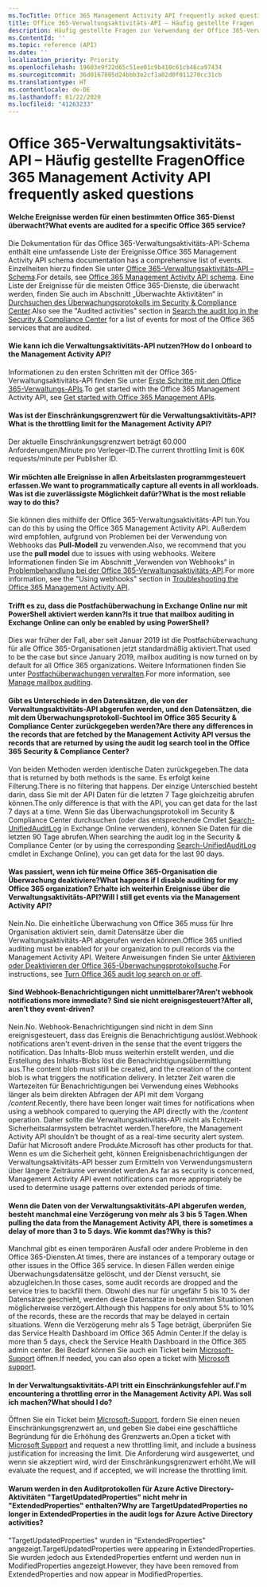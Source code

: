 ```yaml
---
ms.TocTitle: Office 365 Management Activity API frequently asked questions
title: Office 365-Verwaltungsaktivitäts-API – Häufig gestellte Fragen
description: Häufig gestellte Fragen zur Verwendung der Office 365-Verwaltungsaktivitäts-API
ms.ContentId: ''
ms.topic: reference (API)
ms.date: ''
localization_priority: Priority
ms.openlocfilehash: 19603e9f22d65c51ee01c9b410c61cb46ca97434
ms.sourcegitcommit: 36d0167805d24bbb3e2cf1a02d0f011270cc31cb
ms.translationtype: HT
ms.contentlocale: de-DE
ms.lasthandoff: 01/22/2020
ms.locfileid: "41263233"
---
```

# <a name="office-365-management-activity-api-frequently-asked-questions"></a><span data-ttu-id="2449d-103">Office 365-Verwaltungsaktivitäts-API – Häufig gestellte Fragen</span><span class="sxs-lookup"><span data-stu-id="2449d-103">Office 365 Management Activity API frequently asked questions</span></span>

#### <a name="what-events-are-audited-for-a-specific-office-365-service"></a><span data-ttu-id="2449d-104">Welche Ereignisse werden für einen bestimmten Office 365-Dienst überwacht?</span><span class="sxs-lookup"><span data-stu-id="2449d-104">What events are audited for a specific Office 365 service?</span></span>

<span data-ttu-id="2449d-105">Die Dokumentation für das Office 365-Verwaltungsaktivitäts-API-Schema enthält eine umfassende Liste der Ereignisse.</span><span class="sxs-lookup"><span data-stu-id="2449d-105">Office 365 Management Activity API schema documentation has a comprehensive list of events.</span></span> <span data-ttu-id="2449d-106">Einzelheiten hierzu finden Sie unter [Office 365-Verwaltungsaktivitäts-API – Schema](office-365-management-activity-api-schema.md).</span><span class="sxs-lookup"><span data-stu-id="2449d-106">For details, see [Office 365 Management Activity API schema](office-365-management-activity-api-schema.md).</span></span> <span data-ttu-id="2449d-107">Eine Liste der Ereignisse für die meisten Office 365-Dienste, die überwacht werden, finden Sie auch im Abschnitt „Überwachte Aktivitäten“ in [Durchsuchen des Überwachungsprotokolls im Security & Compliance Center](https://docs.microsoft.com/office365/securitycompliance/search-the-audit-log-in-security-and-compliance#audited-activities).</span><span class="sxs-lookup"><span data-stu-id="2449d-107">Also see the "Audited activities" section in [Search the audit log in the Security & Compliance Center](https://docs.microsoft.com/office365/securitycompliance/search-the-audit-log-in-security-and-compliance#audited-activities) for a list of events for most of the Office 365 services that are audited.</span></span>

#### <a name="how-do-i-onboard-to-the-management-activity-api"></a><span data-ttu-id="2449d-108">Wie kann ich die Verwaltungsaktivitäts-API nutzen?</span><span class="sxs-lookup"><span data-stu-id="2449d-108">How do I onboard to the Management Activity API?</span></span>

<span data-ttu-id="2449d-109">Informationen zu den ersten Schritten mit der Office 365-Verwaltungsaktivitäts-API finden Sie unter [Erste Schritte mit den Office 365-Verwaltungs-APIs](get-started-with-office-365-management-apis.md).</span><span class="sxs-lookup"><span data-stu-id="2449d-109">To get started with the Office 365 Management Activity API, see [Get started with Office 365 Management APIs](get-started-with-office-365-management-apis.md).</span></span>
 
#### <a name="what-is-the-throttling-limit-for-the--management-activity-api"></a><span data-ttu-id="2449d-110">Was ist der Einschränkungsgrenzwert für die Verwaltungsaktivitäts-API?</span><span class="sxs-lookup"><span data-stu-id="2449d-110">What is the throttling limit for the  Management Activity API?</span></span>

<span data-ttu-id="2449d-111">Der aktuelle Einschränkungsgrenzwert beträgt 60.000 Anforderungen/Minute pro Verleger-ID.</span><span class="sxs-lookup"><span data-stu-id="2449d-111">The current throttling limit is 60K requests/minute per Publisher ID.</span></span> 

#### <a name="we-want-to-programmatically-capture-all-events-in-all-workloads-what-is-the-most-reliable-way-to-do-this"></a><span data-ttu-id="2449d-112">Wir möchten alle Ereignisse in allen Arbeitslasten programmgesteuert erfassen.</span><span class="sxs-lookup"><span data-stu-id="2449d-112">We want to programmatically capture all events in all workloads.</span></span> <span data-ttu-id="2449d-113">Was ist die zuverlässigste Möglichkeit dafür?</span><span class="sxs-lookup"><span data-stu-id="2449d-113">What is the most reliable way to do this?</span></span>

<span data-ttu-id="2449d-114">Sie können dies mithilfe der Office 365-Verwaltungsaktivitäts-API tun.</span><span class="sxs-lookup"><span data-stu-id="2449d-114">You can do this by using the Office 365 Management Activity API.</span></span> <span data-ttu-id="2449d-115">Außerdem wird empfohlen, aufgrund von Problemen bei der Verwendung von Webhooks das **Pull-Modell** zu verwenden.</span><span class="sxs-lookup"><span data-stu-id="2449d-115">Also, we recommend that you use the **pull model** due to issues with using webhooks.</span></span> <span data-ttu-id="2449d-116">Weitere Informationen finden Sie im Abschnitt „Verwenden von Webhooks“ in [Problembehandlung bei der Office 365-Verwaltungsaktivitäts-API](troubleshooting-the-office-365-management-activity-api.md#using-webhooks).</span><span class="sxs-lookup"><span data-stu-id="2449d-116">For more information, see the "Using webhooks" section in [Troubleshooting the Office 365 Management Activity API](troubleshooting-the-office-365-management-activity-api.md#using-webhooks).</span></span>

#### <a name="is-it-true-that-mailbox-auditing-in-exchange-online-can-only-be-enabled-by-using-powershell"></a><span data-ttu-id="2449d-117">Trifft es zu, dass die Postfachüberwachung in Exchange Online nur mit PowerShell aktiviert werden kann?</span><span class="sxs-lookup"><span data-stu-id="2449d-117">Is it true that mailbox auditing in Exchange Online can only be enabled by using PowerShell?</span></span>

<span data-ttu-id="2449d-118">Dies war früher der Fall, aber seit Januar 2019 ist die Postfachüberwachung für alle Office 365-Organisationen jetzt standardmäßig aktiviert.</span><span class="sxs-lookup"><span data-stu-id="2449d-118">That used to be the case but since January 2019, mailbox auditing is now turned on by default for all Office 365 organizations.</span></span> <span data-ttu-id="2449d-119">Weitere Informationen finden Sie unter [Postfachüberwachungen verwalten](https://docs.microsoft.com/office365/securitycompliance/enable-mailbox-auditing).</span><span class="sxs-lookup"><span data-stu-id="2449d-119">For more information, see [Manage mailbox auditing](https://docs.microsoft.com/office365/securitycompliance/enable-mailbox-auditing).</span></span>

#### <a name="are-there-any-differences-in-the-records-that-are-fetched-by-the-management-activity-api-versus-the-records-that-are-returned-by-using-the-audit-log-search-tool-in-the-office-365-security--compliance-center"></a><span data-ttu-id="2449d-120">Gibt es Unterschiede in den Datensätzen, die von der Verwaltungsaktivitäts-API abgerufen werden, und den Datensätzen, die mit dem Überwachungsprotokoll-Suchtool im Office 365 Security & Compliance Center zurückgegeben werden?</span><span class="sxs-lookup"><span data-stu-id="2449d-120">Are there any differences in the records that are fetched by the Management Activity API versus the records that are returned by using the audit log search tool in the Office 365 Security & Compliance Center?</span></span>

<span data-ttu-id="2449d-121">Von beiden Methoden werden identische Daten zurückgegeben.</span><span class="sxs-lookup"><span data-stu-id="2449d-121">The data that is returned by both methods is the same.</span></span> <span data-ttu-id="2449d-122">Es erfolgt keine Filterung.</span><span class="sxs-lookup"><span data-stu-id="2449d-122">There is no filtering that happens.</span></span> <span data-ttu-id="2449d-123">Der einzige Unterschied besteht darin, dass Sie mit der API Daten für die letzten 7 Tage gleichzeitig abrufen können.</span><span class="sxs-lookup"><span data-stu-id="2449d-123">The only difference is that with the API, you can get data for the last 7 days at a time.</span></span> <span data-ttu-id="2449d-124">Wenn Sie das Überwachungsprotokoll im Security & Compliance Center durchsuchen (oder das entsprechende Cmdlet [Search-UnifiedAuditLog](https://docs.microsoft.com/powershell/module/exchange/policy-and-compliance-audit/search-unifiedauditlog) in Exchange Online verwenden), können Sie Daten für die letzten 90 Tage abrufen.</span><span class="sxs-lookup"><span data-stu-id="2449d-124">When searching the audit log in the Security & Compliance Center (or by using the corresponding [Search-UnifiedAuditLog](https://docs.microsoft.com/powershell/module/exchange/policy-and-compliance-audit/search-unifiedauditlog) cmdlet in Exchange Online), you can get data for the last 90 days.</span></span> 

#### <a name="what-happens-if-i-disable-auditing-for-my-office-365-organization-will-i-still-get-events-via-the-management-activity-api"></a><span data-ttu-id="2449d-125">Was passiert, wenn ich für meine Office 365-Organisation die Überwachung deaktiviere?</span><span class="sxs-lookup"><span data-stu-id="2449d-125">What happens if I disable auditing for my Office 365 organization?</span></span> <span data-ttu-id="2449d-126">Erhalte ich weiterhin Ereignisse über die Verwaltungsaktivitäts-API?</span><span class="sxs-lookup"><span data-stu-id="2449d-126">Will I still get events via the Management Activity API?</span></span>

<span data-ttu-id="2449d-127">Nein.</span><span class="sxs-lookup"><span data-stu-id="2449d-127">No.</span></span> <span data-ttu-id="2449d-128">Die einheitliche Überwachung von Office 365 muss für Ihre Organisation aktiviert sein, damit Datensätze über die Verwaltungsaktivitäts-API abgerufen werden können.</span><span class="sxs-lookup"><span data-stu-id="2449d-128">Office 365 unified auditing must be enabled for your organization to pull records via the Management Activity API.</span></span> <span data-ttu-id="2449d-129">Weitere Anweisungen finden Sie unter [Aktivieren oder Deaktivieren der Office 365-Überwachungsprotokollsuche](https://docs.microsoft.com/office365/securitycompliance/turn-audit-log-search-on-or-off).</span><span class="sxs-lookup"><span data-stu-id="2449d-129">For instructions, see [Turn Office 365 audit log search on or off](https://docs.microsoft.com/office365/securitycompliance/turn-audit-log-search-on-or-off).</span></span>

#### <a name="arent-webhook-notifications-more-immediate-after-all-arent-they-event-driven"></a><span data-ttu-id="2449d-130">Sind Webhook-Benachrichtigungen nicht unmittelbarer?</span><span class="sxs-lookup"><span data-stu-id="2449d-130">Aren’t webhook notifications more immediate?</span></span> <span data-ttu-id="2449d-131">Sind sie nicht ereignisgesteuert?</span><span class="sxs-lookup"><span data-stu-id="2449d-131">After all, aren’t they event-driven?</span></span>

<span data-ttu-id="2449d-132">Nein.</span><span class="sxs-lookup"><span data-stu-id="2449d-132">No.</span></span> <span data-ttu-id="2449d-133">Webhook-Benachrichtigungen sind nicht in dem Sinn ereignisgesteuert, dass das Ereignis die Benachrichtigung auslöst.</span><span class="sxs-lookup"><span data-stu-id="2449d-133">Webhook notifications aren't event-driven in the sense that the event triggers the notification.</span></span> <span data-ttu-id="2449d-134">Das Inhalts-Blob muss weiterhin erstellt werden, und die Erstellung des Inhalts-Blobs löst die Benachrichtigungsübermittlung aus.</span><span class="sxs-lookup"><span data-stu-id="2449d-134">The content blob must still be created, and the creation of the content blob is what triggers the notification delivery.</span></span> <span data-ttu-id="2449d-135">In letzter Zeit waren die Wartezeiten für Benachrichtigungen bei Verwendung eines Webhooks länger als beim direkten Abfragen der API mit dem Vorgang */content*.</span><span class="sxs-lookup"><span data-stu-id="2449d-135">Recently, there have been longer wait times for notifications when using a webhook compared to querying the API directly with the */content* operation.</span></span> <span data-ttu-id="2449d-136">Daher sollte die Verwaltungsaktivitäts-API nicht als Echtzeit-Sicherheitsalarmsystem betrachtet werden.</span><span class="sxs-lookup"><span data-stu-id="2449d-136">Therefore, the Management Activity API shouldn’t be thought of as a real-time security alert system.</span></span> <span data-ttu-id="2449d-137">Dafür hat Microsoft andere Produkte.</span><span class="sxs-lookup"><span data-stu-id="2449d-137">Microsoft has other products for that.</span></span> <span data-ttu-id="2449d-138">Wenn es um die Sicherheit geht, können Ereignisbenachrichtigungen der Verwaltungsaktivitäts-API besser zum Ermitteln von Verwendungsmustern über längere Zeiträume verwendet werden.</span><span class="sxs-lookup"><span data-stu-id="2449d-138">As far as security is concerned, Management Activity API event notifications can more appropriately be used to determine usage patterns over extended periods of time.</span></span>

#### <a name="when-pulling-the-data-from-the-management-activity-api-there-is-sometimes-a-delay-of-more-than-3-to-5-days-why-is-this"></a><span data-ttu-id="2449d-139">Wenn die Daten von der Verwaltungsaktivitäts-API abgerufen werden, besteht manchmal eine Verzögerung von mehr als 3 bis 5 Tagen.</span><span class="sxs-lookup"><span data-stu-id="2449d-139">When pulling the data from the Management Activity API, there is sometimes a delay of more than 3 to 5 days.</span></span> <span data-ttu-id="2449d-140">Wie kommt das?</span><span class="sxs-lookup"><span data-stu-id="2449d-140">Why is this?</span></span>

<span data-ttu-id="2449d-141">Manchmal gibt es einen temporären Ausfall oder andere Probleme in den Office 365-Diensten.</span><span class="sxs-lookup"><span data-stu-id="2449d-141">At times, there are instances of a temporary outage or other issues in the Office 365 service.</span></span> <span data-ttu-id="2449d-142">In diesen Fällen werden einige Überwachungsdatensätze gelöscht, und der Dienst versucht, sie abzugleichen.</span><span class="sxs-lookup"><span data-stu-id="2449d-142">In those cases, some audit records are dropped and the service tries to backfill them.</span></span> <span data-ttu-id="2449d-143">Obwohl dies nur für ungefähr 5 bis 10 % der Datensätze geschieht, werden diese Datensätze in bestimmten Situationen möglicherweise verzögert.</span><span class="sxs-lookup"><span data-stu-id="2449d-143">Although this happens for only about 5% to 10% of the records, these are the records that may be delayed in certain situations.</span></span> <span data-ttu-id="2449d-144">Wenn die Verzögerung mehr als 5 Tage beträgt, überprüfen Sie das Service Health Dashboard im Office 365 Admin Center.</span><span class="sxs-lookup"><span data-stu-id="2449d-144">If the delay is more than 5 days, check the Service Health Dashboard in the Office 365 admin center.</span></span> <span data-ttu-id="2449d-145">Bei Bedarf können Sie auch ein Ticket beim [Microsoft-Support](https://support.office.com/article/contact-support-for-business-products-admin-help-32a17ca7-6fa0-4870-8a8d-e25ba4ccfd4b#ID0EAADAAA=online) öffnen.</span><span class="sxs-lookup"><span data-stu-id="2449d-145">If needed, you can also open a ticket with [Microsoft support](https://support.office.com/article/contact-support-for-business-products-admin-help-32a17ca7-6fa0-4870-8a8d-e25ba4ccfd4b#ID0EAADAAA=online).</span></span>

#### <a name="im-encountering-a-throttling-error-in-the-management-activity-api-what-should-i-do"></a><span data-ttu-id="2449d-146">In der Verwaltungsaktivitäts-API tritt ein Einschränkungsfehler auf.</span><span class="sxs-lookup"><span data-stu-id="2449d-146">I'm encountering a throttling error in the Management Activity API.</span></span> <span data-ttu-id="2449d-147">Was soll ich machen?</span><span class="sxs-lookup"><span data-stu-id="2449d-147">What should I do?</span></span>

<span data-ttu-id="2449d-148">Öffnen Sie ein Ticket beim [Microsoft-Support](https://support.office.com/article/contact-support-for-business-products-admin-help-32a17ca7-6fa0-4870-8a8d-e25ba4ccfd4b#ID0EAADAAA=online), fordern Sie einen neuen Einschränkungsgrenzwert an, und geben Sie dabei eine geschäftliche Begründung für die Erhöhung des Grenzwerts an.</span><span class="sxs-lookup"><span data-stu-id="2449d-148">Open a ticket with [Microsoft Support](https://support.office.com/article/contact-support-for-business-products-admin-help-32a17ca7-6fa0-4870-8a8d-e25ba4ccfd4b#ID0EAADAAA=online) and request a new throttling limit, and include a business justification for increasing the limit.</span></span> <span data-ttu-id="2449d-149">Die Anforderung wird ausgewertet, und wenn sie akzeptiert wird, wird der Einschränkungsgrenzwert erhöht.</span><span class="sxs-lookup"><span data-stu-id="2449d-149">We will evaluate the request, and if accepted, we will increase the throttling limit.</span></span>

#### <a name="why-are-targetupdatedproperties-no-longer-in-extendedproperties-in-the-audit-logs-for-azure-active-directory-activities"></a><span data-ttu-id="2449d-150">Warum werden in den Auditprotokollen für Azure Active Directory-Aktivitäten "TargetUpdatedProperties" nicht mehr in "ExtendedProperties" enthalten?</span><span class="sxs-lookup"><span data-stu-id="2449d-150">Why are TargetUpdatedProperties no longer in ExtendedProperties in the audit logs for Azure Active Directory activities?</span></span>

<span data-ttu-id="2449d-151">"TargetUpdatedProperties" wurden in "ExtendedProperties" angezeigt.</span><span class="sxs-lookup"><span data-stu-id="2449d-151">TargetUpdatedProperties were appearing in ExtendedProperties.</span></span> <span data-ttu-id="2449d-152">Sie wurden jedoch aus ExtendedProperties entfernt und werden nun in ModifiedProperties angezeigt.</span><span class="sxs-lookup"><span data-stu-id="2449d-152">However, they have been removed from ExtendedProperties and now appear in ModifiedProperties.</span></span>
